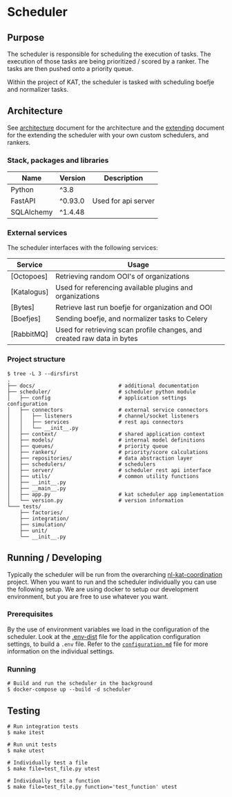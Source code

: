 # Scheduler

## Purpose

The scheduler is responsible for scheduling the execution of tasks. The
execution of those tasks are being prioritized / scored by a ranker. The tasks
are then pushed onto a priority queue.

Within the project of KAT, the scheduler is tasked with scheduling boefje and
normalizer tasks.

## Architecture

See
[architecture](https://github.com/minvws/nl-kat-coordination/tree/main/mula/docs/architecture.md)
document for the architecture and the
[extending](https://github.com/minvws/nl-kat-coordination/tree/main/mula/docs/extending.md)
document for the extending the scheduler with your own custom schedulers, and
rankers.

### Stack, packages and libraries

| Name           | Version  | Description                                        |
|----------------|----------|----------------------------------------------------|
| Python         | ^3.8     |                                                    |
| FastAPI        | ^0.93.0  | Used for api server                                |
| SQLAlchemy     | ^1.4.48  |                                                    |

### External services

The scheduler interfaces with the following services:

| Service     | Usage                                                                    |
|-------------|--------------------------------------------------------------------------|
| [Octopoes]  | Retrieving random OOI's of organizations                                 |
| [Katalogus] | Used for referencing available plugins and organizations                 |
| [Bytes]     | Retrieve last run boefje for organization and OOI                        |
| [Boefjes]   | Sending boefje, and normalizer tasks to Celery                           |
| [RabbitMQ]  | Used for retrieving scan profile changes, and created raw data in bytes  |

### Project structure

```
$ tree -L 3 --dirsfirst
.
├── docs/                           # additional documentation
├── scheduler/                      # scheduler python module
│   ├── config                      # application settings configuration
│   ├── connectors                  # external service connectors
│   │   ├── listeners               # channel/socket listeners
│   │   ├── services                # rest api connectors
│   │   └── __init__.py
│   ├── context/                    # shared application context
│   ├── models/                     # internal model definitions
│   ├── queues/                     # priority queue
│   ├── rankers/                    # priority/score calculations
│   ├── repositories/               # data abstraction layer
│   ├── schedulers/                 # schedulers
│   ├── server/                     # scheduler rest api interface
│   ├── utils/                      # common utility functions
│   ├── __init__.py
│   ├── __main__.py
│   ├── app.py                      # kat scheduler app implementation
│   └── version.py                  # version information
└─── tests/
    ├── factories/
    ├── integration/
    ├── simulation/
    ├── unit/
    └── __init__.py
```

## Running / Developing

Typically the scheduler will be run from the overarching
[nl-kat-coordination](https://github.com/minvws/nl-kat-coordination) project.
When you want to run and the scheduler individually you can use the following
setup. We are using docker to setup our development environment, but you are
free to use whatever you want.

### Prerequisites

By the use of environment variables we load in the configuration of the
scheduler. Look at the [.env-dist](.env-dist) file for the application
configuration settings, to build a `.env` file. Refer to the
[`configuration.md`](https://github.com/minvws/nl-kat-coordination/tree/main/mula/docs/configuration.md) file for more information on the
individual settings.

### Running

```
# Build and run the scheduler in the background
$ docker-compose up --build -d scheduler
```

## Testing

```
# Run integration tests
$ make itest

# Run unit tests
$ make utest

# Individually test a file
$ make file=test_file.py utest

# Individually test a function
$ make file=test_file.py function='test_function' utest
```
